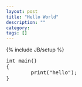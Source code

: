 ```yaml
---
layout: post
title: "Hello World"
description: ""
category: 
tags: []
---
```

{% include JB/setup %}
<pre class="prettyprint">
int main()
{
		print("hello");
}
</pre>
